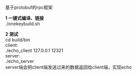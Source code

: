 基于protobuf的rpc框架

**1 一键式编译、链接**  
./onekeybuild.sh

**2 测试**  
cd build/bin  
client:  
./echo_client 127.0.0.1 12321  
server:  
./echo_server  
server端会把client端发送过来的数据返回给client端，实现echo  
